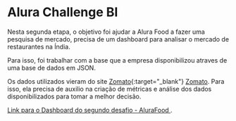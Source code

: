 <h1>Alura Challenge BI</h1>

Nesta segunda etapa, o objetivo foi ajudar a Alura Food a fazer uma pesquisa de mercado, precisa de um dashboard para analisar o mercado de restaurantes na Índia.

Para isso, foi trabalhar com a base que a empresa disponibilizou atraves de uma base de dados em JSON.

Os dados utilizados vieram do site [Zomato](https://www.zomato.com/){:target="_blank"} <a href="https://www.zomato.com/" :target="_blank">Zomato</a>. Para isso, ela precisa de auxilio na criação de métricas e análise dos dados disponibilizados para tomar a melhor decisão.


<a href="https://bit.ly/challenge_alurafood" :target="_blank">Link para o Dashboard do segundo desafio - AluraFood </a>.
